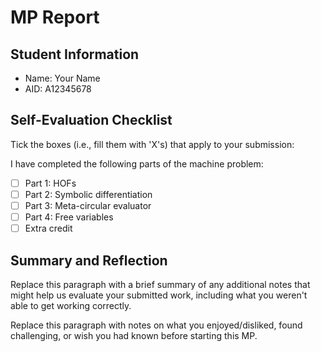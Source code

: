 # MP Report

## Student Information

- Name: Your Name
- AID: A12345678

## Self-Evaluation Checklist

Tick the boxes (i.e., fill them with 'X's) that apply to your submission:

I have completed the following parts of the machine problem:

- [ ] Part 1: HOFs
- [ ] Part 2: Symbolic differentiation
- [ ] Part 3: Meta-circular evaluator
- [ ] Part 4: Free variables
- [ ] Extra credit

## Summary and Reflection

Replace this paragraph with a brief summary of any additional notes that might
help us evaluate your submitted work, including what you weren't able to get
working correctly.

Replace this paragraph with notes on what you enjoyed/disliked, found
challenging, or wish you had known before starting this MP.
